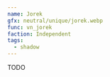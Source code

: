 ```yaml
---
name: Jorek
gfx: neutral/unique/jorek.webp
func: vn_jorek
faction: Independent
tags:
  - shadow
---
```


TODO
